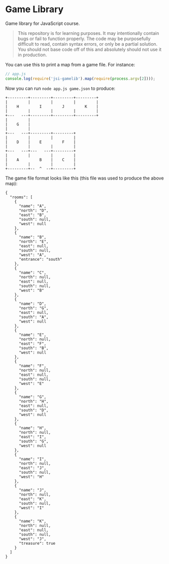 # Game Library

Game library for JavaScript course.

> This repository is for learning purposes. It may intentionally contain bugs or
fail to function properly. The code may be purposefully difficult to read,
contain syntax errors, or only be a partial solution. You should not base code
off of this and absolutely should not use it in production.

You can use this to print a map from a game file. For instance:

```javascript
// app.js
console.log(require('jsi-gamelib').map(require(process.argv[2])));
```

Now you can run `node app.js game.json` to produce:

    +---------+---------+---------+---------+
    |         |         |         |         |
    |    H         I         J         K    |
    |         |         |         |         |
    +---   ---+---------+---------+---------+
    |         |                              
    |    G    |                              
    |         |                              
    +---   ---+---------+---------+          
    |         |         |         |          
    |    D    |    E         F    |          
    |         |         |         |          
    +---   ---+---   ---+---------+          
    |         |         |         |          
    |    A         B    |    C    |          
    |         |         |         |          
    +---------+--  ^  --+---------+          

The game file format looks like this (this file was used to produce the above
map):

    {
      "rooms": [
        {
          "name": "A",
          "north": "D",
          "east": "B",
          "south": null,
          "west": null
        },
        {
          "name": "B",
          "north": "E",
          "east": null,
          "south": null,
          "west": "A",
          "entrance": "south"
        },
        {
          "name": "C",
          "north": null,
          "east": null,
          "south": null,
          "west": "B"
        },
        {
          "name": "D",
          "north": "G",
          "east": null,
          "south": "A",
          "west": null
        },
        {
          "name": "E",
          "north": null,
          "east": "F",
          "south": "B",
          "west": null
        },
        {
          "name": "F",
          "north": null,
          "east": null,
          "south": null,
          "west": "E"
        },
        {
          "name": "G",
          "north": "H",
          "east": null,
          "south": "D",
          "west": null
        },
        {
          "name": "H",
          "north": null,
          "east": "I",
          "south": "G",
          "west": null
        },
        {
          "name": "I",
          "north": null,
          "east": "J",
          "south": null,
          "west": "H"
        },
        {
          "name": "J",
          "north": null,
          "east": "K",
          "south": null,
          "west": "I"
        },
        {
          "name": "K",
          "north": null,
          "east": null,
          "south": null,
          "west": "J",
          "treasure": true
        }
      ]
    }
